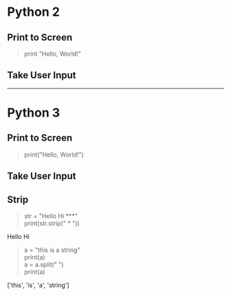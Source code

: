 # Python 2

## Print to Screen
> print "Hello, World!"

## Take User Input



-------------------------------------------------------------------------------------------------------------------------------
# Python 3

## Print to Screen
> print("Hello, World!")

## Take User Input

## Strip

>str = "Hello Hi ***" <br>
> print(str.strip(" * ")) <br>

Hello Hi

> a = "this is a string" <br>
> print(a) <br>
> a = a.split(" ")  <br>
> print(a) <br>

['this', 'is', 'a', 'string']
